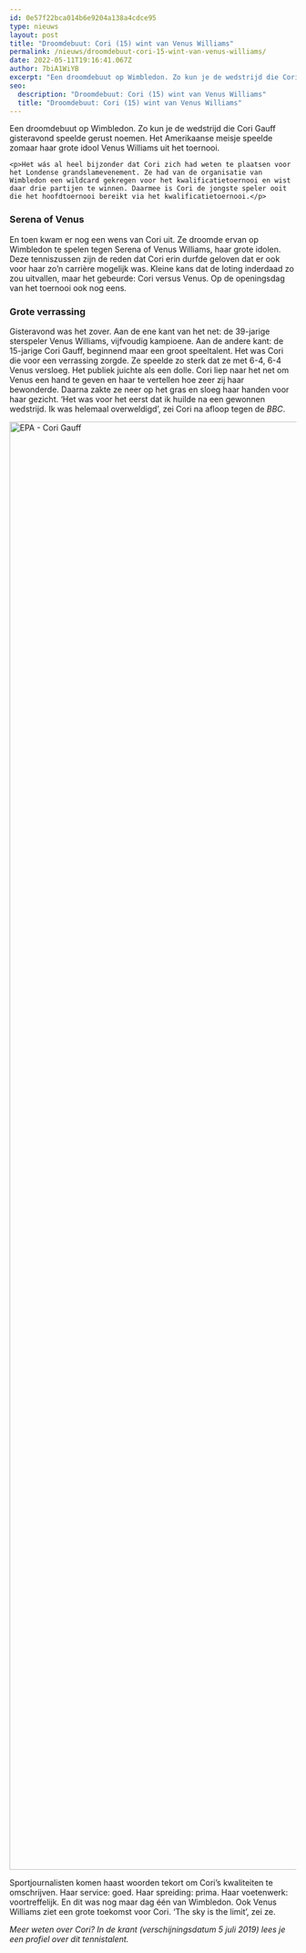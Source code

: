 ```yaml
---
id: 0e57f22bca014b6e9204a138a4cdce95
type: nieuws
layout: post
title: "Droomdebuut: Cori (15) wint van Venus Williams"
permalink: /nieuws/droomdebuut-cori-15-wint-van-venus-williams/
date: 2022-05-11T19:16:41.067Z
author: 7biA1WiYB
excerpt: "Een droomdebuut op Wimbledon. Zo kun je de wedstrijd die Cori Gauff gisteravond speelde gerust noemen. Het Amerikaanse meisje speelde zomaar haar grote idool Venus Williams uit het toernooi.  "
seo:
  description: "Droomdebuut: Cori (15) wint van Venus Williams"
  title: "Droomdebuut: Cori (15) wint van Venus Williams"
---
```

Een droomdebuut op Wimbledon. Zo kun je de wedstrijd die Cori Gauff gisteravond speelde gerust noemen. Het Amerikaanse meisje speelde zomaar haar grote idool Venus Williams uit het toernooi.  

    <p>Het wás al heel bijzonder dat Cori zich had weten te plaatsen voor het Londense grandslamevenement. Ze had van de organisatie van Wimbledon een wildcard gekregen voor het kwalificatietoernooi en wist daar drie partijen te winnen. Daarmee is Cori de jongste speler ooit die het hoofdtoernooi bereikt via het kwalificatietoernooi.</p>
<h3>Serena of Venus</h3>
<p>En toen kwam er nog een wens van Cori uit. Ze droomde ervan op Wimbledon te spelen tegen Serena of Venus Williams, haar grote idolen. Deze tenniszussen zijn de reden dat Cori erin durfde geloven dat er ook voor haar zo’n carrière mogelijk was. Kleine kans dat de loting inderdaad zo zou uitvallen, maar het gebeurde: Cori versus Venus. Op de openingsdag van het toernooi ook nog eens.</p>
<h3>Grote verrassing</h3>
<p>Gisteravond was het zover. Aan de ene kant van het net: de 39-jarige sterspeler Venus Williams, vijfvoudig kampioene. Aan de andere kant: de 15-jarige Cori Gauff, beginnend maar een groot speeltalent. Het was Cori die voor een verrassing zorgde. Ze speelde zo sterk dat ze met 6-4, 6-4 Venus versloeg. Het publiek juichte als een dolle. Cori liep naar het net om Venus een hand te geven en haar te vertellen hoe zeer zij haar bewonderde. Daarna zakte ze neer op het gras en sloeg haar handen voor haar gezicht. ‘Het was voor het eerst dat ik huilde na een gewonnen wedstrijd. Ik was helemaal overweldigd’, zei Cori na afloop tegen de <em>BBC</em>.</p>
<p><div class="media media-element-container media-default"><div id="file-537642" class="file file-image file-image-jpeg">

        
  
  <div class="content">
    <img alt="EPA - Cori Gauff" title="Foto: EPA" height="2540" width="3500" class="media-element file-default" data-delta="1" src="https://7dagen.netlify.app/sites/default/files/ANP-74964936.jpg">  </div>

  
</div>
</div>
<p>Sportjournalisten komen haast woorden tekort om Cori’s kwaliteiten te omschrijven. Haar service: goed. Haar spreiding: prima. Haar voetenwerk: voortreffelijk. En dit was nog maar dag één van Wimbledon. Ook Venus Williams ziet een grote toekomst voor Cori. ‘The sky is the limit’, zei ze.</p>
<p><em>Meer weten over Cori? In de krant (verschijningsdatum 5 juli 2019) lees je een profiel over dit tennistalent.</em></p>  
